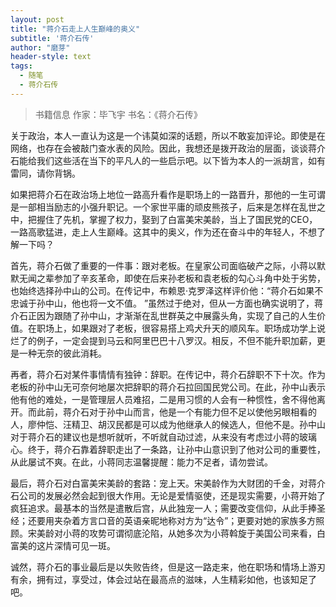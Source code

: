 ```yaml
---
layout: post
title: "蒋介石走上人生巅峰的奥义"
subtitle: '蒋介石传'
author: "磨芽"
header-style: text
tags:
  - 随笔
  - 蒋介石传
---
```


> 书籍信息  作家：毕飞宇  书名：《蒋介石传》

关于政治，本人一直认为这是一个讳莫如深的话题，所以不敢妄加评论。即使是在网络，也存在会被敲门查水表的风险。因此，我想还是拨开政治的层面，谈谈蒋介石能给我们这些活在当下的平凡人的一些启示吧。以下皆为本人的一派胡言，如有雷同，请你背锅。

如果把蒋介石在政治场上地位一路高升看作是职场上的一路晋升，那他的一生可谓是一部相当励志的小强升职记。一个家世平庸的顽皮熊孩子，后来是怎样在乱世之中，把握住了先机，掌握了权力，娶到了白富美宋美龄，当上了国民党的CEO，一路高歌猛进，走上人生巅峰。这其中的奥义，作为还在奋斗中的年轻人，不想了解一下吗？

首先，蒋介石做了重要的一件事：跟对老板。在皇家公司面临破产之际，小蒋以默默无闻之辈参加了辛亥革命，即使在后来孙老板和袁老板的勾心斗角中处于劣势，也始终选择孙中山的公司。在传记中，布赖恩·克罗泽这样评价他：“蒋介石如果不忠诚于孙中山，他也将一文不值。 ”虽然过于绝对，但从一方面也确实说明了，蒋介石正因为跟随了孙中山，才渐渐在乱世群英之中展露头角，实现了自己的人生价值。在职场上，如果跟对了老板，很容易搭上鸡犬升天的顺风车。职场成功学上说烂了的例子，一定会提到马云和阿里巴巴十八罗汉。相反，不但不能升职加薪，更是一种无奈的彼此消耗。

再者，蒋介石对某件事情情有独钟：辞职。在传记中，蒋介石辞职不下十次。作为老板的孙中山无可奈何地屡次把辞职的蒋介石拉回国民党公司。在此，孙中山表示他有他的难处，一是管理层人员难招，二是用习惯的人会有一种惯性，舍不得他离开。而此前，蒋介石对于孙中山而言，他是一个有能力但不足以使他另眼相看的人，廖仲恺、汪精卫、胡汉民都是可以成为他继承人的候选人，但他不是。孙中山对于蒋介石的建议也是想听就听，不听就自动过滤，从来没有考虑过小蒋的玻璃心。终于，蒋介石靠着辞职走出了一条路，让孙中山意识到了他对公司的重要性，从此屡试不爽。在此，小蒋同志温馨提醒：能力不足者，请勿尝试。

最后，蒋介石对白富美宋美龄的套路：宠上天。宋美龄作为大财团的千金，对蒋介石公司的发展必然会起到很大作用。无论是爱情驱使，还是现实需要，小蒋开始了疯狂追求。最基本的当然是遣散后宫，从此独宠一人；需要改变信仰，从此手捧圣经；还要用夹杂着方言口音的英语亲昵地称对方为“达令”；更要对她的家族多方照顾。宋美龄对小蒋的攻势可谓彻底沦陷，从她多次为小蒋斡旋于美国公司来看，白富美的这片深情可见一斑。

诚然，蒋介石的事业最后是以失败告终，但是这一路走来，他在职场和情场上游刃有余，拥有过，享受过，体会过站在最高点的滋味，人生精彩如他，也该知足了吧。
